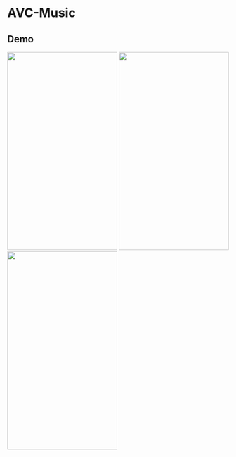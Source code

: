 # AVC-Music

## Demo

<img src = "images/home.png" width="250" height="450">  <img src = "images/playmusic.png" width="250" height="450">  <img src = "images/search.png" width="250" height="450">
